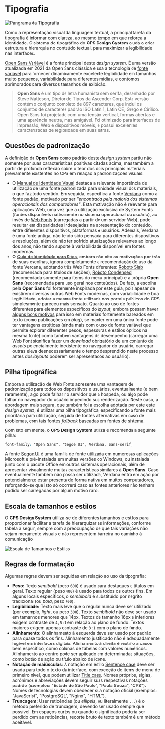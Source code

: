 # Tipografia

![Pangrama da Tipografia](~@source/assets/images/typography-pangram.png)

Como a representação visual da linguagem textual, a principal tarefa da tipografia é informar com clareza, ao mesmo tempo em que reforça a identidade. O sistema de tipográfico do **CPS Design System** ajuda a criar estrutura e hierarquia no conteúdo textual, para maximizar a legibilidade nas interfaces.

[Open Sans Variável](https://fonts.google.com/specimen/Open+Sans) é a fonte principal deste _design system_. É uma versão atualizada em 2021 da Open Sans clássica e usa a tecnologia de [fonte variável](https://fonts.google.com/knowledge/introducing_type/introducing_variable_fonts) para fornecer dinamicamente excelente legibilidade em tamanhos muito pequenos, variabilidade para diferentes mídias, e contornos aprimorados para diversos tamanhos de exibição.

> **Open Sans** é um tipo de letra humanista sem serifa, desenhado por Steve Matteson, Diretor de Tipos da Ascender Corp. Esta versão contém o conjunto completo de 897 caracteres, que inclui os conjuntos de caracteres padrão ISO Latin 1, Latin CE, Grego e Cirílico. Open Sans foi projetado com uma tensão vertical, formas abertas e uma aparência neutra, mas amigável. Foi otimizado para interfaces de impressão, Web e dispositivos móveis, e possui excelentes características de legibilidade em suas letras.

## Questões de padronização

A definição da **Open Sans** como padrão deste _design system_ partiu não somente por suas características positivas citadas acima, mas também a partir de profunda reflexão sobre o teor dos dois principais materiais previamente existentes no CPS em relação a padronizações visuais:

- O [Manual de Identidade Visual](https://www.cps.sp.gov.br/wp-content/uploads/sites/1/2020/08/manual_centro_paula_souza_gestao2019_atualizado.pdf) destaca a relevante importância de utilização de uma fonte padronizada para unidade visual dos materiais, o que faz todo sentido. Em seguida, especifica a fonte [Verdana](https://en.wikipedia.org/wiki/Verdana) como a fonte padrão, motivado por ser <cite>"encontrada pela maioria dos sistemas operacionais dos computadores"</cite>. Esta motivação não é relevante para aplicações Web, uma vez que a utilização exclusiva de System Fonts (fontes disponíveis nativamente no sistema operacional do usuário), ao invés de [Web Fonts](https://fonts.google.com/knowledge/using_type/using_web_fonts) (carregadas a partir de um servidor Web), pode resultar em disparidades indesejadas na apresentação do conteúdo, entre diferentes dispositivos, plataformas e usuários. Ademais, Verdana é uma fonte antiga, não tendo sido pensada para diferentes dispositivos e resoluções, além de não ter sofrido atualizações relevantes ao longo dos anos, não tendo suporte à variabilidade disponível em fontes modernas.
- O [Guia de Identidade para Sites](https://www.cps.sp.gov.br/wp-content/uploads/sites/1/2021/01/guia-digital-sites-cps-2021.pdf), embora não cite as motivações por trás de suas escolhas, ignora completamente a recomendação de uso da fonte Verdana, adotando três Web Fonts diferentes: [Roboto Slab](https://fonts.google.com/specimen/Roboto+Slab) (recomendada para títulos de seções), [Roboto Condensed](https://fonts.google.com/specimen/Roboto+Condensed) (recomendada somente para items do menu principal) e a própria **Open Sans** (recomendada para uso geral nos conteúdos). De fato, a escolha pela **Open Sans** foi fortemente inspirada por este guia, pois apesar de existirem diversas outras Web Fonts modernas, com variabilidade e boa legibilidade, adotar a mesma fonte utilizada nos portais públicos do CPS simplesmente pareceu mais sensato. Quanto ao uso de fontes diferentes para elementos específicos do _layout_, embora possam haver [alguns bons motivos](https://fonts.google.com/knowledge/choosing_type/pairing_typefaces) para isso em materiais fortemente baseados em texto (como publicações em _blog_), se manter em uma única fonte pode ter vantagens estéticas (ainda mais com o uso de fonte variável que permite explorar diferentes pesos, espessuras e estilos ópticos na mesma fonte) como também vantagens de desempenho (carregar uma Web Font significa fazer um _download_ obrigatório de um conjunto de _assets_ potencialmente inexistente no navegador do usuário, carregar outras eleva desnecessariamente o tempo desprendido neste processo antes dos _layouts_ poderem ser apresentados ao usuário).

## Pilha tipográfica

Embora a utilização de Web Fonts apresente uma vantagem de padronização para todos os dispositivos e usuários, eventualmente (e bem raramente), algo pode falhar no servidor que a hospeda, ou algo pode falhar no navegador do usuário impedindo sua renderização. Neste caso, a abordagem mais segura, que também foi a escolha adotada por este este _design system_, é utilizar uma pilha tipográfica, especificando a fonte mais prioritária para utilização, seguida de fontes alternativas em caso de problemas, com tais fontes _fallback_ baseadas em fontes de sistema.

Com isto em mente, o **CPS Design System** utiliza e recomenda a seguinte pilha:

``` css
font-family: "Open Sans", "Segoe UI", Verdana, Sans-serif;
```

A fonte [Segoe UI](https://en.wikipedia.org/wiki/Segoe) é uma família de fonte utilizada em numerosas aplicações Microsoft e pré-instalada em muitas versões do Windows, ou instalada junto com o pacote Office em outros sistemas operacionais, além de apresentar visualmente muitas características similares à **Open Sans**. Caso eventualmente também não possa ser utilizada, Verdana entra em ação por potencialmente estar presenta de forma nativa em muitos computadores, reforçando-se que isto só ocorrerá caso as fontes anteriores não tenham podido ser carregadas por algum motivo raro.

## Escala de tamanhos e estilos

O **CPS Design System** utiliza-se de diferentes tamanhos e estilos para proporcionar facilitar a tarefa de hierarquizar as informações, conforme tabela a seguir, sempre com a preocupação de que tais variações não sejam meramente visuais e não representem barreira no caminho à comunicação.

![Escala de Tamanhos e Estilos](~@source/assets/images/typography-ramp.png)

## Regras de formatação

Algumas regras devem ser seguidas em relação ao uso da tipografia:

- **Peso:** Texto _semibold_ (peso `600`) é usado para destaques e títulos em geral. Texto regular (peso `400`) é usado para todos os outros fins. Em alguns locais específicos, o _sembibold_ é substituído por negrito tradicional (ou _bold_, peso `700`).
- **Legibilidade:** Texto mais leve que o regular nunca deve ser utilizado (por exemplo, _light_, ou peso `300`). Texto _sembibold_ não deve ser usado em tamanhos menores que 14px. Textos de tamanho 16px e inferiores exigem contraste de `4,5:1` em relação ao plano de fundo. Textos maiores exigem apenas contraste de `3:1` com o plano de fundo.
- **Alinhamento:** O alinhamento à esquerda deve ser usado por padrão para quase todos os fins.
Alinhamento justificado não é adequadamente legível em interfaces digitais. Alinhamento à direita é restrito a casos bem específico, como colunas de tabelas com valores numéricos. Alinhamento ao centro pode ser aplicado em determinadas situações, como botão de ação ou título abaixo de ícone.
- **Notação de maiúsculas**: A notação em estilo [Sentence case](https://en.wiktionary.org/wiki/sentence_case) deve ser usada para todo o texto da interface, com exceção de items de menu de primeiro nível, que podem utilizar [Title case](https://en.wiktionary.org/wiki/title_case).
Nomes próprios, siglas, acrônimos e abreviações devem seguir suas respectivas notações padrão (exemplos: "Estado de São Paulo", "Paula Souza", "CPS"). Nomes de tecnologias devem obedecer sua notação oficial (exemplos: "JavaScript", "PostgreSQL", "Nginx", "HTML").
- **Truncagem:** User reticências (ou _ellipsis_, ou literalmente `...`) é o método preferido de truncagem, devendo ser usado sempre que possível. Em espaços curtos ou quando o significado poderia ser perdido com as reticências, recorte bruto de texto também é um método aceitável.
